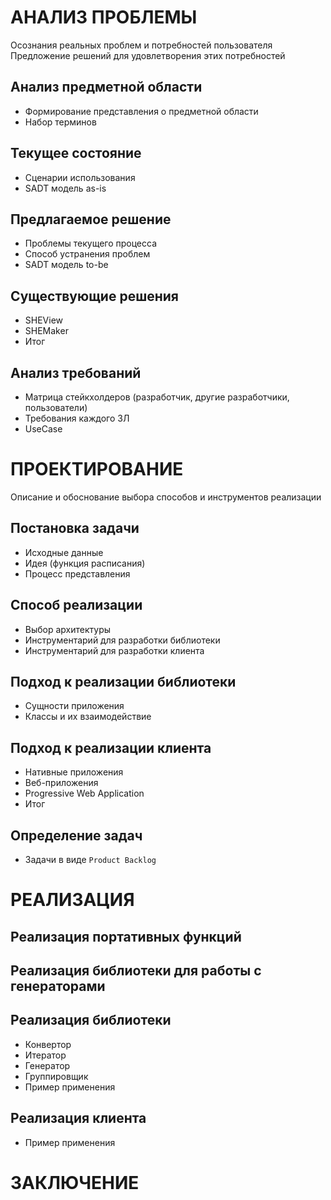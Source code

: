 # АНАЛИЗ ПРОБЛЕМЫ

Осознания реальных проблем и потребностей пользователя  
Предложение решений для удовлетворения этих потребностей

## Анализ предметной области

- Формирование представления о предметной области
- Набор терминов

## Текущее состояние 

- Сценарии использования
- SADT модель as-is

## Предлагаемое решение

- Проблемы текущего процесса
- Способ устранения проблем
- SADT модель to-be

## Существующие решения

- SHEView
- SHEMaker
- Итог

## Анализ требований

- Матрица стейкхолдеров (разработчик, другие разработчики, пользователи)
- Требования каждого ЗЛ
- UseCase

# ПРОЕКТИРОВАНИЕ

Описание и обоснование выбора способов и инструментов реализации

## Постановка задачи

- Исходные данные
- Идея (функция расписания)
- Процесс представления

## Способ реализации

- Выбор архитектуры
- Инструментарий для разработки библиотеки
- Инструментарий для разработки клиента

## Подход к реализации библиотеки

- Сущности приложения
- Классы и их взаимодействие

## Подход к реализации клиента

- Нативные приложения
- Веб-приложения
- Progressive Web Application
- Итог

## Определение задач

- Задачи в виде `Product Backlog`

# РЕАЛИЗАЦИЯ

## Реализация портативных функций

## Реализация библиотеки для работы с генераторами

## Реализация библиотеки

- Конвертор
- Итератор
- Генератор
- Группировщик
- Пример применения

## Реализация клиента

- Пример применения

# ЗАКЛЮЧЕНИЕ